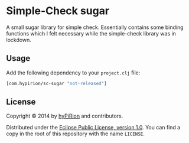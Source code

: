 # Simple-Check sugar

A small sugar library for simple check. Essentially contains some binding
functions which I felt necessary while the simple-check library was in lockdown.

## Usage

Add the following dependency to your `project.clj` file:

```clj
[com.hypirion/sc-sugar "not-released"]
```

## License

Copyright © 2014 by [hyPiRion](https://github.com/hyPiRion) and
contributors.

Distributed under the [Eclipse Public License, version 1.0][license]. You can
find a copy in the root of this repository with the name `LICENSE`.

[license]: http://www.eclipse.org/legal/epl-v10.html "Eclipse Public License, version 1.0"
